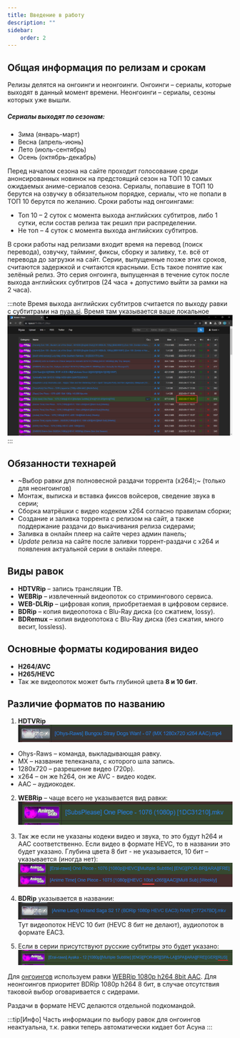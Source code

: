 ```yaml
---
title: Введение в работу
description: ""
sidebar:
    order: 2
---
```


## Общая информация по релизам и срокам
Релизы делятся на онгоинги и неонгоинги.
Онгоинги – сериалы, которые выходят в данный момент времени.
Неонгоинги – сериалы, сезоны которых уже вышли.

##### Сериалы выходят по сезонам:
- Зима (январь-март)
- Весна (апрель-июнь)
- Лето (июль-сентябрь)
- Осень (октябрь-декабрь)

Перед началом сезона на сайте проходит голосование среди анонсированных новинок на предстоящий сезон на ТОП 10 самых ожидаемых аниме-сериалов сезона. Сериалы, попавшие в ТОП 10 берутся на озвучку в обязательном порядке, сериалы, что не попали в ТОП 10 берутся по желанию.
Сроки работы над онгоингами:
- Топ 10 – 2 суток с момента выхода английских субтитров, либо 1 сутки, если состав релиза так решил при распределении.
- Не топ – 4 суток с момента выхода английских субтитров.
  
В сроки работы над релизами входит время на перевод (поиск перевода), озвучку, тайминг, фиксы, сборку и заливку, т.е. всё от перевода до загрузки на сайт. 
Серии, выпущенные позже этих сроков, считаются задержкой и считаются красными. 
Есть такое понятие как зелёный релиз. Это серия онгоинга, выпущенная в течение суток после выхода английских субтитров (24 часа + допустимо выйти за рамки на 2 часа). 

:::note
Время выхода английских субтитров считается по выходу равки с субтитрами на [nyaa.si](https://nyaa.si).
Время там указывается ваше локальное
![](../../../assets/introduction/img1.png)
:::


## Обязанности технарей
- ~Выбор равки для полновесной раздачи торрента (х264);~ (только для неонгоингов)
- Монтаж, выписка и вставка фиксов войсеров, сведение звука в серии;
- Сборка матрёшки с видео кодеком х264 согласно правилам сборки;
- Создание и заливка торрента с релизом на сайт, а также поддержание раздачи до выкачивания релиза сидерами;
- Заливка в онлайн плеер на сайте через админ панель;
- *Update* релиза на сайте после заливки торрент-раздачи с х264 и появления актуальной серии в онлайн плеере.


## Виды равок
- **HDTVRip** – запись трансляции ТВ.
- **WEBRip** – извлеченный видеопоток со стримингового сервиса.
- **WEB-DLRip** – цифровая копия, приобретаемая в цифровом сервисе.
- **BDRip** – копия видеопотока с Blu-Ray диска (со сжатием, lossy).
- **BDRemux** – копия видеопотока с Blu-Ray диска (без сжатия, много весит, lossless).


## Основные форматы кодирования видео
- **H264/AVC**
- **H265/HEVC**
- Так же видеопоток может быть глубиной цвета **8 и 10 бит**.


## Различие форматов по названию
1. **HDTVRip**
![](../../../assets/introduction/img2.png)

- Ohys-Raws – команда, выкладывающая равку.
- MX – название телеканала, с которого шла запись.
- 1280х720 – разрешение видео (720p).
- x264 – он же h264, он же AVC - видео кодек.
- AAC – аудиокодек.
 
2. **WEBRip** – чаще всего не указывается вид равки: 
![](../../../assets/introduction/img3.png)

3. Так же если не указаны кодеки видео и звука, то это будут h264 и AAC соответственно.
Если видео в формате HEVC, то в названии это будет указано. Глубина цвета 8 бит - не указывается, 10 бит – указывается (иногда нет):
![](../../../assets/introduction/img4.png)


4. **BDRip** указывается в названии:
![](../../../assets/introduction/img5.png)
Тут видеопоток HEVC 10 бит (HEVC 8 бит не делают), аудиопоток в формате EAC3.


5. Если в серии присутствуют русские субтитры это будет указано:
![](../../../assets/introduction/img6.png)


Для <u>онгоингов</u> используем равки <u>WEBRip 1080p h264 8bit AAC</u>.
Для неонгоингов приоритет BDRip 1080p h264 8 бит, в случае отсутствия таковой выбор оговаривается с сидерами.

Раздачи в формате HEVC делаются отдельной подкомандой.

:::tip[Инфо]
Часть информации по выбору равок для онгоингов неактуальна, т.к. равки теперь автоматически кидает бот Асуна
:::